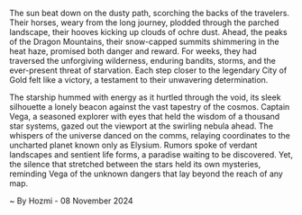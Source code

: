 
The sun beat down on the dusty path, scorching the backs of the travelers. Their horses, weary from the long journey, plodded through the parched landscape, their hooves kicking up clouds of ochre dust.  Ahead, the peaks of the Dragon Mountains, their snow-capped summits shimmering in the heat haze, promised both danger and reward. For weeks, they had traversed the unforgiving wilderness, enduring bandits, storms, and the ever-present threat of starvation. Each step closer to the legendary City of Gold felt like a victory, a testament to their unwavering determination. 

The starship hummed with energy as it hurtled through the void, its sleek silhouette a lonely beacon against the vast tapestry of the cosmos. Captain Vega, a seasoned explorer with eyes that held the wisdom of a thousand star systems, gazed out the viewport at the swirling nebula ahead. The whispers of the universe danced on the comms, relaying coordinates to the uncharted planet known only as Elysium. Rumors spoke of verdant landscapes and sentient life forms, a paradise waiting to be discovered. Yet, the silence that stretched between the stars held its own mysteries, reminding Vega of the unknown dangers that lay beyond the reach of any map. 

~ By Hozmi - 08 November 2024
